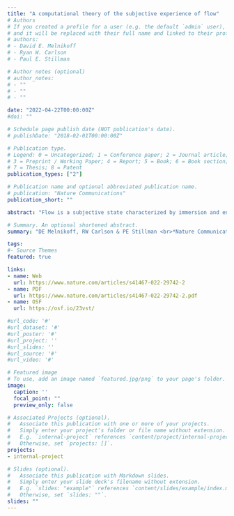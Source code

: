 ```yaml
---
title: "A computational theory of the subjective experience of flow"
# Authors
# If you created a profile for a user (e.g. the default `admin` user), write the username (folder name) here 
# and it will be replaced with their full name and linked to their profile.
# authors:
# - David E. Melnikoff
# - Ryan W. Carlson
# - Paul E. Stillman

# Author notes (optional)
# author_notes:
# - ""
# - ""
# - ""

date: "2022-04-22T00:00:00Z"
#doi: ""

# Schedule page publish date (NOT publication's date).
# publishDate: "2018-02-01T00:00:00Z"

# Publication type.
# Legend: 0 = Uncategorized; 1 = Conference paper; 2 = Journal article;
# 3 = Preprint / Working Paper; 4 = Report; 5 = Book; 6 = Book section;
# 7 = Thesis; 8 = Patent
publication_types: ["2"]

# Publication name and optional abbreviated publication name.
# publication: "Nature Communications"
publication_short: ""

abstract: "Flow is a subjective state characterized by immersion and engagement in one’s current activity. The benefits of flow for productivity and health are well-documented, but a rigorous description of the flow-generating process remains elusive. Here we develop and empirically test a theory of flow’s computational substrates: the informational theory of flow. Our theory draws on the concept of mutual information, a fundamental quantity in information theory that quantifies the strength of association between two variables. We propose that the mutual information between desired end states and means of attaining them — 𝐼(𝑀;𝐸) — gives rise to flow. We support our theory across five experiments (four preregistered) by showing, across multiple activities, that increasing 𝐼(𝑀;𝐸) increases flow and has important downstream benefits, including enhanced attention and enjoyment. We rule out alternative constructs including alternative metrics of associative strength, psychological constructs previously shown to predict flow, and various forms of instrumental value."

# Summary. An optional shortened abstract.
summary: "DE Melnikoff, RW Carlson & PE Stillman <br>*Nature Communications* "

tags:
#- Source Themes
featured: true

links:
- name: Web 
  url: https://www.nature.com/articles/s41467-022-29742-2
- name: PDF
  url: https://www.nature.com/articles/s41467-022-29742-2.pdf
- name: OSF
  url: https://osf.io/23vst/

#url_code: '#'
#url_dataset: '#'
#url_poster: '#'
#url_project: ''
#url_slides: ''
#url_source: '#'
#url_video: '#'

# Featured image
# To use, add an image named `featured.jpg/png` to your page's folder. 
image:
  caption: ''
  focal_point: ""
  preview_only: false

# Associated Projects (optional).
#   Associate this publication with one or more of your projects.
#   Simply enter your project's folder or file name without extension.
#   E.g. `internal-project` references `content/project/internal-project/index.md`.
#   Otherwise, set `projects: []`.
projects:
- internal-project

# Slides (optional).
#   Associate this publication with Markdown slides.
#   Simply enter your slide deck's filename without extension.
#   E.g. `slides: "example"` references `content/slides/example/index.md`.
#   Otherwise, set `slides: ""`.
slides: ""
---
```



